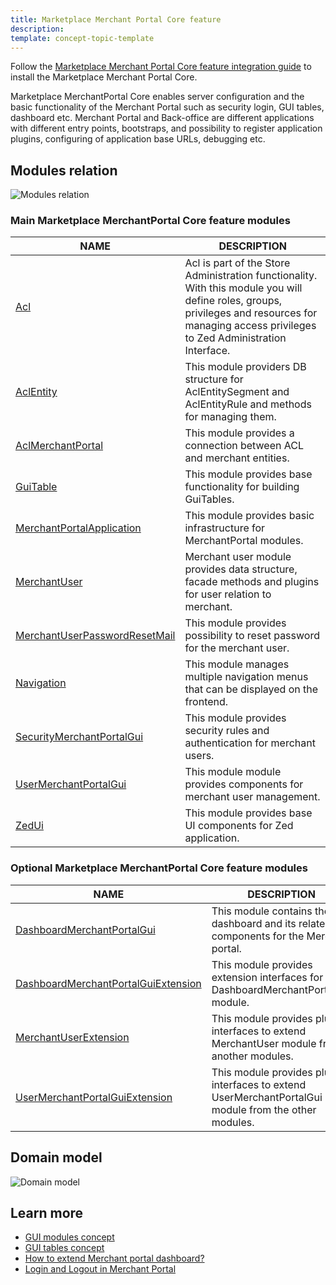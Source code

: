 ```yaml
---
title: Marketplace Merchant Portal Core feature
description:
template: concept-topic-template
---
```


Follow the [Marketplace Merchant Portal Core feature integration guide](/docs/marketplace/dev/feature-integration-guides/202108.0/marketplace-merchant-portal-core-feature-integration.html) to install the Marketplace Merchant Portal Core.

Marketplace MerchantPortal Core enables server configuration and the basic functionality of the Merchant Portal 
such as security login, GUI tables, dashboard etc. Merchant Portal and Back-office are different applications with 
different entry points, bootstraps, and possibility to register application plugins, configuring of application 
base URLs, debugging etc.

## Modules relation

![Modules relation](https://confluence-connect.gliffy.net/embed/image/2e0be237-6e7b-4488-8d4b-811707c14ea0.png?utm_medium=live&utm_source=custom)


### Main Marketplace MerchantPortal Core feature modules

| NAME | DESCRIPTION | 
| -------------------- | --------------------- |
| [Acl](https://github.com/spryker/acl) | Acl is part of the Store Administration functionality. With this module you will define roles, groups, privileges and resources for managing access privileges to Zed Administration Interface.
| [AclEntity](https://github.com/spryker/acl-entity) | This module providers DB structure for AclEntitySegment and AclEntityRule and methods for managing them.
| [AclMerchantPortal](https://github.com/spryker/acl-merchant-portal) | This module provides a connection between ACL and merchant entities.
| [GuiTable](https://github.com/spryker/gui-table) | This module provides base functionality for building GuiTables. 
| [MerchantPortalApplication](https://github.com/spryker/merchant-portal-application) | This module provides basic infrastructure for MerchantPortal modules. 
| [MerchantUser](https://github.com/spryker/merchant-user) | Merchant user module provides data structure, facade methods and plugins for user relation to merchant. 
| [MerchantUserPasswordResetMail](https://github.com/spryker/merchant-user-password-reset-mail) | This module provides possibility to reset password for the merchant user.
| [Navigation](https://github.com/spryker/navigation) | This module manages multiple navigation menus that can be displayed on the frontend. 
| [SecurityMerchantPortalGui](https://github.com/spryker/security-merchant-portal-gui) | This module provides security rules and authentication for merchant users.
| [UserMerchantPortalGui](https://github.com/spryker/user-merchant-portal-gui) | This module module provides components for merchant user management. 
| [ZedUi](https://github.com/spryker/zed-ui) | This module provides base UI components for Zed application.

### Optional Marketplace MerchantPortal Core feature modules

| NAME | DESCRIPTION | 
| -------------------- | --------------------- |
| [DashboardMerchantPortalGui](https://github.com/spryker/dashboard-merchant-portal-gui) | This module contains the dashboard and its related components for the Merchant portal.
| [DashboardMerchantPortalGuiExtension](https://github.com/spryker/dashboard-merchant-portal-gui-extension) | This module provides extension interfaces for DashboardMerchantPortalGui module.
| [MerchantUserExtension](https://github.com/spryker/merchant-user-extension) | This module provides plugin interfaces to extend MerchantUser module from another modules.
| [UserMerchantPortalGuiExtension](https://github.com/spryker/user-merchant-portal-gui-extension) | This module provides plugin interfaces to extend UserMerchantPortalGui module from the other modules.

## Domain model

![Domain model](https://confluence-connect.gliffy.net/embed/image/2f5bae0d-8b37-45f5-ad08-06ca5c0c562d.png?utm_medium=live&utm_source=custom)

## Learn more

- [GUI modules concept](/docs/marketplace/dev/back-end/marketplace-merchant-portal-core-feature/gui-modules-concept.html)
- [GUI tables concept](/docs/marketplace/dev/back-end/marketplace-merchant-portal-core-feature/gui-table.html)
- [How to extend Merchant portal dashboard?](/docs/marketplace/dev/howtos/how-to-extend-merchant-portal-dashboard.html)
- [Login and Logout in Merchant Portal](/docs/marketplace/dev/back-end/marketplace-merchant-portal-core-feature/login-and-logout.html)
